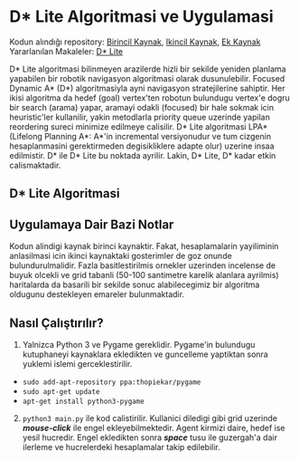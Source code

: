 # D* Lite Algoritmasi ve Uygulamasi

Kodun alındığı repository: [Birincil Kaynak](https://github.com/mdeyo/d-star-lite), [Ikincil Kaynak](https://github.com/GBJim/d-star-lite), [Ek Kaynak](https://github.com/azampagl/robotics-d-star-lite)
Yararlanılan Makaleler: [D* Lite](http://idm-lab.org/bib/abstracts/papers/aaai02b.pdf)

D* Lite algoritmasi bilinmeyen arazilerde hizli bir sekilde yeniden planlama yapabilen bir robotik navigasyon 
algoritmasi olarak dusunulebilir. Focused Dynamic A* (D*) algoritmasiyla ayni navigasyon stratejilerine sahiptir. Her ikisi algoritma da hedef (goal) vertex'ten robotun bulundugu vertex'e dogru bir search (arama) yapar, aramayi odakli (focused) bir hale sokmak icin heuristic'ler kullanilir, yakin metodlarla priority queue uzerinde yapilan reordering sureci minimize edilmeye calisilir. D* Lite algoritmasi LPA* (Lifelong Planning A*: A*'in incremental versiyonudur ve tum cizgenin hesaplanmasini gerektirmeden degisikliklere adapte olur) uzerine insaa edilmistir. D* ile D* Lite bu noktada ayrilir. Lakin, D* Lite, D* kadar etkin calismaktadir.  

## D* Lite Algoritmasi


## Uygulamaya Dair Bazi Notlar
Kodun alindigi kaynak birinci kaynaktir. Fakat, hesaplamalarin yayiliminin anlasilmasi icin ikinci kaynaktaki gosterimler de goz onunde bulundurulmalidir. 
Fazla basitlestirilmis ornekler uzerinden incelense de buyuk olcekli ve grid tabanli (50-100 santimetre karelik alanlara ayrilmis) haritalarda da basarili bir sekilde sonuc alabilecegimiz bir algoritma oldugunu destekleyen emareler bulunmaktadir.

## Nasıl Çalıştırılır?
1. Yalnizca Python 3 ve Pygame gereklidir. Pygame'in bulundugu kutuphaneyi kaynaklara ekledikten ve guncelleme yaptiktan sonra yuklemi islemi gerceklestirilir.
- `sudo add-apt-repository ppa:thopiekar/pygame`
- `sudo apt-get update`
- `apt-get install python3-pygame` 
2. `python3 main.py` ile kod calistirilir. Kullanici diledigi gibi grid uzerinde ***mouse-click*** ile engel ekleyebilmektedir. 
Agent kirmizi daire, hedef ise yesil hucredir. Engel ekledikten sonra ***space*** tusu ile guzergah'a dair ilerleme ve hucrelerdeki hesaplamalar takip edilebilir. 
